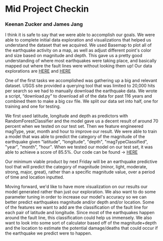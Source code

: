 # Mid Project Checkin

### Keenan Zucker and James Jang

I think it is safe to say that we were able to accomplish our goals. We were able to complete initial data exploration and visualizations that helped us understand the dataset that we acquired. We used Basemap to plot all of the earthquake activity on a map, as well as adjust different point's color and size based on magnitude and depth. This gave us a pretty good understanding of where most earthquakes were taking place, and basically mapped out where the fault lines were without looking them up! Our data explorations are [HERE](https://github.com/keenanzucker/DataScience16CTW/blob/master/James_Exploration.ipynb) and [HERE](https://github.com/keenanzucker/DataScience16CTW/blob/master/Data_Exploration_Keenan.ipynb)

One of the first tasks we accomplished was gathering up a big and relevant dataset. USGS site provided a querying tool that was limited to 20,000 hits per search so we had to manually download the earthquake data. We wrote a script, “download.py” to download all of the data for past 116 years and combined them to make a big csv file. We split our data set into half, one for training and one for testing. 

We first used latitude, longitude and depth as predictors with RandomForestClassifier and the model gave us a decent result of around 70 percent when we tested on our test set. Then we feature engineered magType, year, month and hour to improve our result. We were able to train a model that was able to predict the category of the magnitude of the earthquake given "latitude", "longitude", "depth", "magTypeClassified", "year", "month", "hour". When we tested our model on our test set, it was able to achieve a score of 85.5%.
Our code can be found -> [HERE](https://github.com/keenanzucker/DataScience16CTW/blob/master/Model_Iteration_1.ipynb)

Our minimum viable product by next Friday will be an earthquake predictive tool that will predict the category of magnitude (minor, light, moderate, strong, major, great), rather than a specific magnitude value, over a period of time and location inputted. 

Moving forward, we'd like to have more visualization on our results our model generated rather than just our exploration. We also want to do some parameter tuning in order to increase our model's accuracy so we can better predict earthquakes magnitude and/or depth and/or location. Some of the features we want to add are the classification of the fault line for each pair of latitude and longitude. Since most of the earthquakes happen around the fault line, this classification could help us immensely. We also want to look into some sort of calculator based off of the magnitude+depth and the location to estimate the potential damage/deaths that could occur if the earthquake we predict were to happen. 


